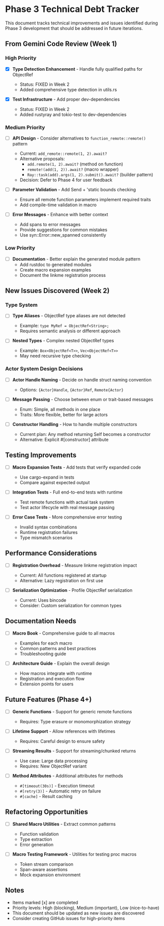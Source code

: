 # Phase 3 Technical Debt Tracker

This document tracks technical improvements and issues identified during Phase 3 development that should be addressed in future iterations.

## From Gemini Code Review (Week 1)

### High Priority
- [x] **Type Detection Enhancement** - Handle fully qualified paths for ObjectRef
  - Status: FIXED in Week 2
  - Added comprehensive type detection in utils.rs
  
- [x] **Test Infrastructure** - Add proper dev-dependencies
  - Status: FIXED in Week 2
  - Added rustyray and tokio-test to dev-dependencies

### Medium Priority  
- [ ] **API Design** - Consider alternatives to `function_remote::remote()` pattern
  - Current: `add_remote::remote(1, 2).await?`
  - Alternative proposals:
    - `add.remote(1, 2).await?` (method on function)
    - `remote!(add(1, 2)).await?` (macro wrapper)
    - `Ray::task(add).args(1, 2).submit().await?` (builder pattern)
  - Decision: Defer to Phase 4 for user feedback

- [ ] **Parameter Validation** - Add Send + 'static bounds checking
  - Ensure all remote function parameters implement required traits
  - Add compile-time validation in macro

- [ ] **Error Messages** - Enhance with better context
  - Add spans to error messages
  - Provide suggestions for common mistakes
  - Use syn::Error::new_spanned consistently

### Low Priority
- [ ] **Documentation** - Better explain the generated module pattern
  - Add rustdoc to generated modules
  - Create macro expansion examples
  - Document the linkme registration process

## New Issues Discovered (Week 2)

### Type System
- [ ] **Type Aliases** - ObjectRef type aliases are not detected
  - Example: `type MyRef = ObjectRef<String>;`
  - Requires semantic analysis or different approach

- [ ] **Nested Types** - Complex nested ObjectRef types
  - Example: `Box<ObjectRef<T>>`, `Vec<ObjectRef<T>>`
  - May need recursive type checking

### Actor System Design Decisions
- [ ] **Actor Handle Naming** - Decide on handle struct naming convention
  - Options: `{Actor}Handle`, `{Actor}Ref`, `Remote{Actor}`
  
- [ ] **Message Passing** - Choose between enum or trait-based messages
  - Enum: Simple, all methods in one place
  - Traits: More flexible, better for large actors

- [ ] **Constructor Handling** - How to handle multiple constructors
  - Current plan: Any method returning Self becomes a constructor
  - Alternative: Explicit #[constructor] attribute

## Testing Improvements
- [ ] **Macro Expansion Tests** - Add tests that verify expanded code
  - Use cargo-expand in tests
  - Compare against expected output

- [ ] **Integration Tests** - Full end-to-end tests with runtime
  - Test remote functions with actual task system
  - Test actor lifecycle with real message passing

- [ ] **Error Case Tests** - More comprehensive error testing
  - Invalid syntax combinations
  - Runtime registration failures
  - Type mismatch scenarios

## Performance Considerations
- [ ] **Registration Overhead** - Measure linkme registration impact
  - Current: All functions registered at startup
  - Alternative: Lazy registration on first use

- [ ] **Serialization Optimization** - Profile ObjectRef serialization
  - Current: Uses bincode
  - Consider: Custom serialization for common types

## Documentation Needs
- [ ] **Macro Book** - Comprehensive guide to all macros
  - Examples for each macro
  - Common patterns and best practices
  - Troubleshooting guide

- [ ] **Architecture Guide** - Explain the overall design
  - How macros integrate with runtime
  - Registration and execution flow
  - Extension points for users

## Future Features (Phase 4+)
- [ ] **Generic Functions** - Support for generic remote functions
  - Requires: Type erasure or monomorphization strategy
  
- [ ] **Lifetime Support** - Allow references with lifetimes
  - Requires: Careful design to ensure safety

- [ ] **Streaming Results** - Support for streaming/chunked returns
  - Use case: Large data processing
  - Requires: New ObjectRef variant

- [ ] **Method Attributes** - Additional attributes for methods
  - `#[timeout(30s)]` - Execution timeout
  - `#[retry(3)]` - Automatic retry on failure
  - `#[cache]` - Result caching

## Refactoring Opportunities
- [ ] **Shared Macro Utilities** - Extract common patterns
  - Function validation
  - Type extraction
  - Error generation

- [ ] **Macro Testing Framework** - Utilities for testing proc macros
  - Token stream comparison
  - Span-aware assertions
  - Mock expansion environment

## Notes
- Items marked [x] are completed
- Priority levels: High (blocking), Medium (important), Low (nice-to-have)
- This document should be updated as new issues are discovered
- Consider creating GitHub issues for high-priority items